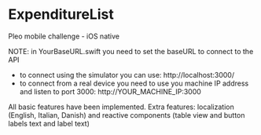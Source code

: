 # ExpenditureList
Pleo mobile challenge - iOS native

NOTE: in YourBaseURL.swift you need to set the baseURL to connect to the API
- to connect using the simulator you can use: http://localhost:3000/
- to connect from a real device you need to use you machine IP address and listen to port 3000: http://YOUR_MACHINE_IP:3000

All basic features have been implemented.
Extra features: localization (English, Italian, Danish) and reactive components (table view and button labels text and label text)
